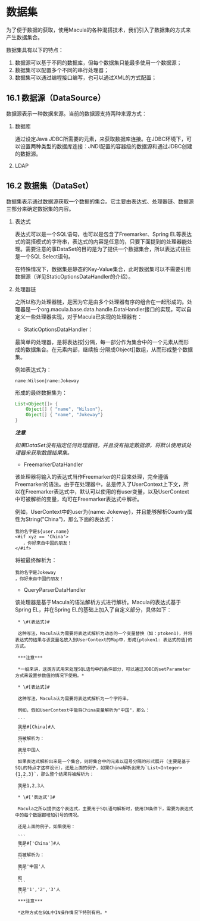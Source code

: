 # 数据集

为了便于数据的获取，使用Macula的各种混搭技术，我们引入了数据集的方式来产生数据集合。

数据集具有以下的特点：

1. 数据源可以基于不同的数据库，但每个数据集只能最多使用一个数据源；
2. 数据集可以配置多个不同的串行处理器；
3. 数据集可以通过编程接口编写，也可以通过XML的方式配置；

## 16.1 数据源（DataSource）

数据源表示一种数据来源。当前的数据源支持两种来源方式：

1. 数据库

    通过设定Java JDBC所需要的元素，来获取数据库连接。在JDBC环境下，可以设置两种类型的数据库连接：JNDI配置的容器级的数据源和通过JDBC创建的数据源。
    
2. LDAP

## 16.2 数据集（DataSet）

数据集表示通过数据源获取一个数据的集合。它主要由表达式、处理器链、数据源三部分来确定数据集的内容。

1. 表达式
    
    表达式可以是一个SQL语句，也可以是包含了Freemarker、Spring EL等表达式的混搭模式的字符串，表达式的内容是任意的，只要下面提到的处理器能处理。需要注意的事DataSet的目的是为了提供一个数据集合，所以表达式往往是一个SQL Select语句。

    在特殊情况下，数据集是静态的Key-Value集合，此时数据集可以不需要引用数据源（详见StaticOptionsDataHandler的介绍）。
    
2. 处理器链

    之所以称为处理器链，是因为它是由多个处理器有序的组合在一起形成的。处理器是一个org.macula.base.data.handle.DataHandler接口的实现，可以自定义一些处理器实现，对于Macula已实现的处理器有：
    
    * StaticOptionsDataHandler：
    
    最简单的处理器，是将表达按|分隔，每一部分作为集合中的一个元素从而形成的数据集合。在元素内部，继续按:分隔成Object[]数组，从而形成整个数据集。
    
    例如表达式为：
    
    ```
    name:Wilson|name:Jokeway
    ```
    
    形成的最终数据集为：
    ```java
    List<Object[]> {
        Object[] { "name", "Wilson"},
        Object[] { "name", "Jokeway"}
    }
    ```
    
    ***注意***
    
    *如果DataSet没有指定任何处理器链，并且没有指定数据源，将默认使用该处理器来获取数据结果集。*
    
    * FreemarkerDataHandler
    
    该处理器将输入的表达式当作Freemarker的片段来处理，完全遵循Freemarker的语法。由于在处理器中，总是传入了UserContext上下文，所以在Freemarker表达式中，默认可以使用的有user变量，以及UserContext中可被解析的变量，均可在Freemarker表达式中解析。

    例如，UserContext中的user为{name: Jokeway}，并且能够解析Country属性为String("China")，那么下面的表达式：
    
    ```
    我的名字是${user.name}
    <#if xyz == 'China'>
       ，你好来自中国的朋友！
    </#if>
    ```
    
    将被最终解析为：
    
    ```
    我的名字是Jokeway
    ，你好来自中国的朋友！
    ```
    
    * QueryParserDataHandler
    
    该处理器是基于Macula的语法解析方式进行解析。Macula的表达式基于Spring EL，并在Spring EL的基础上加入了自定义部分，具体如下：
    
        * \#(表达式)#
        
        这种写法，Macula认为需要将表达式解析为动态的一个变量替换（如：ptoken1)，并将表达式的结果与该变量名放入到UserContext的Map中，形成{ptoken1: 表达式的值}的方式。
        
        ***注意***
        
        *一般来讲，这类方式用来处理SQL语句中的条件部分，可以通过JDBC的setParameter方式来设置参数值的情况下使用。*
        
        * \#[表达式]#
        
        这种写法，Macula认为需要将表达式解析为一个字符串。

        例如，假如UserContext中能将China变量解析为"中国"，那么：
        
        ```
        我是#[China]#人
        ```
        将被解析为：
        ```
        我是中国人
        ```
        如果表达式解析出来是一个集合，则将集合中的元素以逗号分隔的形式展开（主要是基于SQL的特点才这样设计），还是上面的例子，如果China解析出来为`List<Integer>{1,2,3}`，那么整个结果将被解析为：
        ```
        我是1,2,3人
        ```
        * \#['表达式']#
        
        Macula之所以提供这个表达式，主要用于SQL语句解析时，使用IN条件下，需要为表达式中的每个数据都增加引号的情况。

        还是上面的例子，如果使用：
        
        ```
        我是#['China']#人
        ```
        将被解析为：
        ```
        我是'中国'人
        ```
        和
        ```
        我是'1','2','3'人
        ```
        ***注意***
        
        *这种方式在SQL中IN操作情况下特别有用。*
        
        
        
        
        
        


